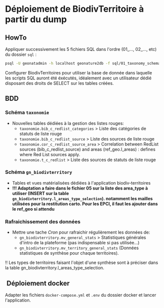 # Déploiement de BiodivTerritoire à partir du dump

## HowTo

Appliquer successivement les 5 fichiers SQL dans l'ordre (01_..., 02_..., etc) du dossier `sql` :
```bash
psql -U geonatadmin -h localhost geonature2db -f sql/01_taxonomy_schema.sql
```

Configurer BiodivTerritoires pour utiliser la base de donnée dans laquelle les scripts SQL auront été éxécutés, idéalement avec un utilisateur dédié disposant des droits de SELECT sur les tables créées.

## BDD

### Schéma `taxonomie`

- Nouvelles tables dédiées à la gestion des listes rouges:
  - `taxonomie.bib_c_redlist_categories` > Liste des catégories de statuts de liste rouge
  - `taxonomie.bib_c_redlist_source` > Liste des sources de liste rouge
  - `taxonomie.cor_c_redlist_source_area` > Correlation between RedList sources (bib_c_redlist_source) and areas (ref_geo.l_areas) : defines where Red List sources apply.
  - `taxonomie.t_c_redlist` > Liste des sources de statuts de liste rouge

### Schéma `gn_biodivterritory`

- Tables et vues matérialisées dédiées à l'application biodiv-territoires
- **!!! Adaptation a faire dans le fichier 05 sur la liste des area_type à utiliser (INSERT sur la table `gn_biodivterritory.l_areas_type_selection`). notamment les mailles utilisées pour la restitution carto. Pour les EPCI, il faut les ajouter dans le ref_geo si attendu**

### Rafraichissement des données

- Mettre une tache *Cron* pour rafraichir régulièrement les données de:
  - `gn_biodivterritory.mv_general_stats` > Statistiques générales d'intro de la plateforme (pas indispensable si pas utilisée...)
  - `gn_biodivterritory.mv_territory_general_stats` (Données statistiques de synthèse pour chaque territoires).

!! Les types de territoires faisant l'objet d'une synthèse sont à préciser dans la table gn_biodivterritory.l_areas_type_selection.

##  Déploiement docker

Adapter les fichiers `docker-compose.yml` et `.env` du dossier docker et lancer l'application.
